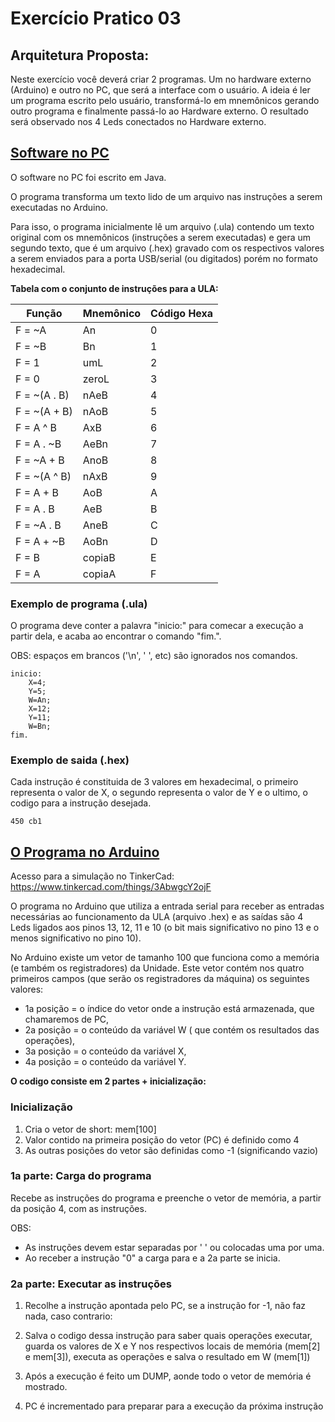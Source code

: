 # Exercício Pratico 03

## **Arquitetura Proposta**:
Neste exercício você deverá criar 2 programas. Um no hardware externo (Arduino) e outro no PC, que será a 
interface com o usuário. A ideia é ler um programa escrito pelo usuário, transformá-lo em mnemônicos gerando 
outro programa e finalmente passá-lo ao Hardware externo. O resultado será observado nos 4 Leds conectados no 
Hardware externo.

## **[Software no PC](CEP03.java)**

O software no PC foi escrito em Java.

O programa transforma um texto lido de um arquivo nas instruções a serem executadas no Arduino.

Para isso, o programa inicialmente lê um arquivo (.ula) contendo um texto original com os mnemônicos (instruções a serem executadas)
e gera um segundo texto, que é um arquivo (.hex) gravado com os respectivos valores a serem enviados para a porta USB/serial
(ou digitados) porém no formato hexadecimal.

**Tabela com o conjunto de instruções para a ULA:**

| **Função**    | **Mnemônico** |**Código Hexa**|
|---------------|---------------|---------------|
| F =  ~A       | An            |      0        |
| F =  ~B       | Bn            |      1        |
| F =   1       | umL           |      2        |
| F =   0       | zeroL         |      3        |
| F = ~(A . B)  | nAeB          |      4        |
| F = ~(A + B)  | nAoB          |      5        |
| F =   A ^ B   | AxB           |      6        |
| F =   A . ~B  | AeBn          |      7        |
| F =  ~A + B   | AnoB          |      8        |
| F = ~(A ^ B)  | nAxB          |      9        |
| F =   A + B   | AoB           |      A        |
| F =   A . B   | AeB           |      B        |
| F =  ~A . B   | AneB          |      C        |
| F =   A + ~B  | AoBn          |      D        |
| F =   B       | copiaB        |      E        |
| F =   A       | copiaA        |      F        |

### **Exemplo de programa (.ula)**

O programa deve conter a palavra "inicio:" para comecar a execução a partir dela, e acaba ao encontrar o comando "fim.".

OBS: espaços em brancos ('\n', ' ', etc) são ignorados nos comandos.

```
inicio:
    X=4;
    Y=5;
    W=An;
    X=12;
    Y=11;
    W=Bn;
fim.
```

### **Exemplo de saida (.hex)**

Cada instrução é constituida de 3 valores em hexadecimal, o primeiro representa o valor de X, o segundo representa o valor de Y e o ultimo,
o codigo para a instrução desejada.

```
450 cb1
```

## **[O Programa no Arduino](programaArduino.ino)**

Acesso para a simulação no TinkerCad: https://www.tinkercad.com/things/3AbwgcY2ojF

O programa no Arduino que utiliza a entrada serial para receber as entradas necessárias 
ao funcionamento da ULA (arquivo .hex) e as saídas são 4 Leds ligados aos pinos 13, 12, 11 e 10 (o 
bit mais significativo no pino 13 e o menos significativo no pino 10).

No Arduino existe um vetor de tamanho 100 que funciona como a memória (e também os registradores) da Unidade.
Este vetor contém nos quatro primeiros campos (que serão os registradores da máquina) os seguintes 
valores:

- 1a posição = o índice do vetor onde a instrução está armazenada, que chamaremos de PC,
- 2a posição = o conteúdo da variável W ( que contém os resultados das operações),
- 3a posição = o conteúdo da variável X,
- 4a posição = o conteúdo da variável Y.

**O codigo consiste em 2 partes + inicialização:**

### **Inicialização**

1. Cria o vetor de short: mem[100]
2. Valor contido na primeira posição do vetor (PC) é definido como 4
3. As outras posições do vetor são definidas como -1 (significando vazio)

### **1a parte: Carga do programa**

Recebe as instruções do programa e preenche o vetor de memória, a partir da posição 4, com as instruções.

OBS:
- As instruções devem estar separadas por ' ' ou colocadas uma por uma.
- Ao receber a instrução "0" a carga para e a 2a parte se inicia.

### **2a parte: Executar as instruções**

1. Recolhe a instrução apontada pelo PC, se a instrução for -1, não faz nada, caso contrario:

2. Salva o codigo dessa instrução para saber quais operações executar,
guarda os valores de X e Y nos respectivos locais de memória (mem[2] e mem[3]),
executa as operações e salva o resultado em W (mem[1])

3. Após a execução é feito um DUMP, aonde todo o vetor de memória é mostrado.

4. PC é incrementado para preparar para a execução da próxima instrução

